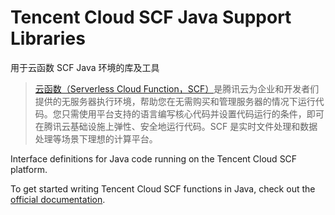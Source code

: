 # Tencent Cloud SCF Java Support Libraries

用于云函数 SCF Java 环境的库及工具

> [云函数（Serverless Cloud Function，SCF）](https://cloud.tencent.com/product/scf)是腾讯云为企业和开发者们提供的无服务器执行环境，帮助您在无需购买和管理服务器的情况下运行代码。您只需使用平台支持的语言编写核心代码并设置代码运行的条件，即可在腾讯云基础设施上弹性、安全地运行代码。SCF 是实时文件处理和数据处理等场景下理想的计算平台。

Interface definitions for Java code running on the Tencent Cloud SCF platform.

To get started writing Tencent Cloud SCF functions in Java, check out the [official documentation](https://cloud.tencent.com/document/product/583/12214).
